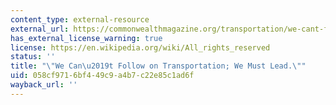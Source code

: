 ```yaml
---
content_type: external-resource
external_url: https://commonwealthmagazine.org/transportation/we-cant-follow-on-transportation-we-must-lead/
has_external_license_warning: true
license: https://en.wikipedia.org/wiki/All_rights_reserved
status: ''
title: "\"We Can\u2019t Follow on Transportation; We Must Lead.\""
uid: 058cf971-6bf4-49c9-a4b7-c22e85c1ad6f
wayback_url: ''
---
```

